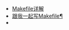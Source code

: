 
- [Makefile详解](https://blog.csdn.net/qq_34968572/article/details/102721670)
- [跟我一起写Makefile¶](https://seisman.github.io/how-to-write-makefile/)
- [](https://blog.csdn.net/BobYuan888/article/details/88640923)